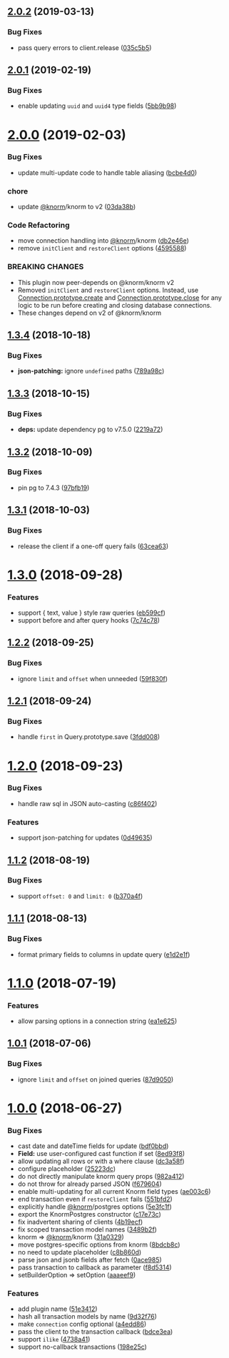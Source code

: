 ## [2.0.2](https://github.com/knorm/postgres/compare/v2.0.1...v2.0.2) (2019-03-13)


### Bug Fixes

* pass query errors to client.release ([035c5b5](https://github.com/knorm/postgres/commit/035c5b5))

## [2.0.1](https://github.com/knorm/postgres/compare/v2.0.0...v2.0.1) (2019-02-19)


### Bug Fixes

* enable updating `uuid` and `uuid4` type fields ([5bb9b98](https://github.com/knorm/postgres/commit/5bb9b98))

# [2.0.0](https://github.com/knorm/postgres/compare/v1.3.4...v2.0.0) (2019-02-03)


### Bug Fixes

* update multi-update code to handle table aliasing ([bcbe4d0](https://github.com/knorm/postgres/commit/bcbe4d0))


### chore

* update [@knorm](https://github.com/knorm)/knorm to v2 ([03da38b](https://github.com/knorm/postgres/commit/03da38b))


### Code Refactoring

* move connection handling into [@knorm](https://github.com/knorm)/knorm ([db2e46e](https://github.com/knorm/postgres/commit/db2e46e))
* remove `initClient` and `restoreClient` options ([4595588](https://github.com/knorm/postgres/commit/4595588))


### BREAKING CHANGES

* This plugin now peer-depends on @knorm/knorm v2
* Removed `initClient` and `restoreClient` options.
Instead, use
[Connection.prototype.create](https://knorm.netlify.com/api.md##connection-create)
and
[Connection.prototype.close](https://knorm.netlify.com/api.md##connection-close)
for any logic to be run before creating and closing database
connections.
* These changes depend on v2 of @knorm/knorm

## [1.3.4](https://github.com/knorm/postgres/compare/v1.3.3...v1.3.4) (2018-10-18)


### Bug Fixes

* **json-patching:** ignore `undefined` paths ([789a98c](https://github.com/knorm/postgres/commit/789a98c))

## [1.3.3](https://github.com/knorm/postgres/compare/v1.3.2...v1.3.3) (2018-10-15)


### Bug Fixes

* **deps:** update dependency pg to v7.5.0 ([2219a72](https://github.com/knorm/postgres/commit/2219a72))

## [1.3.2](https://github.com/knorm/postgres/compare/v1.3.1...v1.3.2) (2018-10-09)


### Bug Fixes

* pin pg to 7.4.3 ([97bfb19](https://github.com/knorm/postgres/commit/97bfb19))

## [1.3.1](https://github.com/knorm/postgres/compare/v1.3.0...v1.3.1) (2018-10-03)


### Bug Fixes

* release the client if a one-off query fails ([63cea63](https://github.com/knorm/postgres/commit/63cea63))

<a name="1.3.0"></a>
# [1.3.0](https://github.com/knorm/postgres/compare/v1.2.2...v1.3.0) (2018-09-28)


### Features

* support { text, value } style raw queries ([eb599cf](https://github.com/knorm/postgres/commit/eb599cf))
* support before and after query hooks ([7c74c78](https://github.com/knorm/postgres/commit/7c74c78))



<a name="1.2.2"></a>
## [1.2.2](https://github.com/knorm/postgres/compare/v1.2.1...v1.2.2) (2018-09-25)


### Bug Fixes

* ignore `limit` and `offset` when unneeded ([59f830f](https://github.com/knorm/postgres/commit/59f830f))



<a name="1.2.1"></a>
## [1.2.1](https://github.com/knorm/postgres/compare/v1.2.0...v1.2.1) (2018-09-24)


### Bug Fixes

* handle `first` in Query.prototype.save ([3fdd008](https://github.com/knorm/postgres/commit/3fdd008))



<a name="1.2.0"></a>
# [1.2.0](https://github.com/knorm/postgres/compare/v1.1.2...v1.2.0) (2018-09-23)


### Bug Fixes

* handle raw sql in JSON auto-casting ([c86f402](https://github.com/knorm/postgres/commit/c86f402))


### Features

* support json-patching for updates ([0d49635](https://github.com/knorm/postgres/commit/0d49635))



<a name="1.1.2"></a>
## [1.1.2](https://github.com/knorm/postgres/compare/v1.1.1...v1.1.2) (2018-08-19)


### Bug Fixes

* support `offset: 0` and `limit: 0` ([b370a4f](https://github.com/knorm/postgres/commit/b370a4f))



<a name="1.1.1"></a>
## [1.1.1](https://github.com/knorm/postgres/compare/v1.1.0...v1.1.1) (2018-08-13)


### Bug Fixes

* format primary fields to columns in update query ([e1d2e1f](https://github.com/knorm/postgres/commit/e1d2e1f))



<a name="1.1.0"></a>
# [1.1.0](https://github.com/knorm/postgres/compare/v1.0.1...v1.1.0) (2018-07-19)


### Features

* allow parsing options in a connection string ([ea1e625](https://github.com/knorm/postgres/commit/ea1e625))



<a name="1.0.1"></a>
## [1.0.1](https://github.com/knorm/postgres/compare/v1.0.0...v1.0.1) (2018-07-06)


### Bug Fixes

* ignore `limit` and `offset` on joined queries ([87d9050](https://github.com/knorm/postgres/commit/87d9050))



<a name="1.0.0"></a>
# [1.0.0](https://github.com/knorm/postgres/compare/8ed93f8...v1.0.0) (2018-06-27)


### Bug Fixes

* cast date and dateTime fields for update ([bdf0bbd](https://github.com/knorm/postgres/commit/bdf0bbd))
* **Field:** use user-configured cast function if set ([8ed93f8](https://github.com/knorm/postgres/commit/8ed93f8))
* allow updating all rows or with a where clause ([dc3a58f](https://github.com/knorm/postgres/commit/dc3a58f))
* configure placeholder ([25223dc](https://github.com/knorm/postgres/commit/25223dc))
* do not directly manipulate knorm query props ([982a412](https://github.com/knorm/postgres/commit/982a412))
* do not throw for already parsed JSON ([f679604](https://github.com/knorm/postgres/commit/f679604))
* enable multi-updating for all current Knorm field types ([ae003c6](https://github.com/knorm/postgres/commit/ae003c6))
* end transaction even if `restoreClient` fails ([551bfd2](https://github.com/knorm/postgres/commit/551bfd2))
* explicitly handle [@knorm](https://github.com/knorm)/postgres options ([5e3fc1f](https://github.com/knorm/postgres/commit/5e3fc1f))
* export the KnormPostgres constructor ([c17e73c](https://github.com/knorm/postgres/commit/c17e73c))
* fix inadvertent sharing of clients ([4b19ecf](https://github.com/knorm/postgres/commit/4b19ecf))
* fix scoped transaction model names ([3489b2f](https://github.com/knorm/postgres/commit/3489b2f))
* knorm => [@knorm](https://github.com/knorm)/knorm ([31a0329](https://github.com/knorm/postgres/commit/31a0329))
* move postgres-specific options from knorm ([8bdcb8c](https://github.com/knorm/postgres/commit/8bdcb8c))
* no need to update placeholder ([c8b860d](https://github.com/knorm/postgres/commit/c8b860d))
* parse json and jsonb fields after fetch ([0ace985](https://github.com/knorm/postgres/commit/0ace985))
* pass transaction to callback as parameter ([f8d5314](https://github.com/knorm/postgres/commit/f8d5314))
* setBuilderOption => setOption ([aaaeef9](https://github.com/knorm/postgres/commit/aaaeef9))


### Features

* add plugin name ([51e3412](https://github.com/knorm/postgres/commit/51e3412))
* hash all transaction models by name ([9d32f76](https://github.com/knorm/postgres/commit/9d32f76))
* make `connection` config optional ([a4edd86](https://github.com/knorm/postgres/commit/a4edd86))
* pass the client to the transaction callback ([bdce3ea](https://github.com/knorm/postgres/commit/bdce3ea))
* support `ilike` ([4738a41](https://github.com/knorm/postgres/commit/4738a41))
* support no-callback transactions ([198e25c](https://github.com/knorm/postgres/commit/198e25c))
